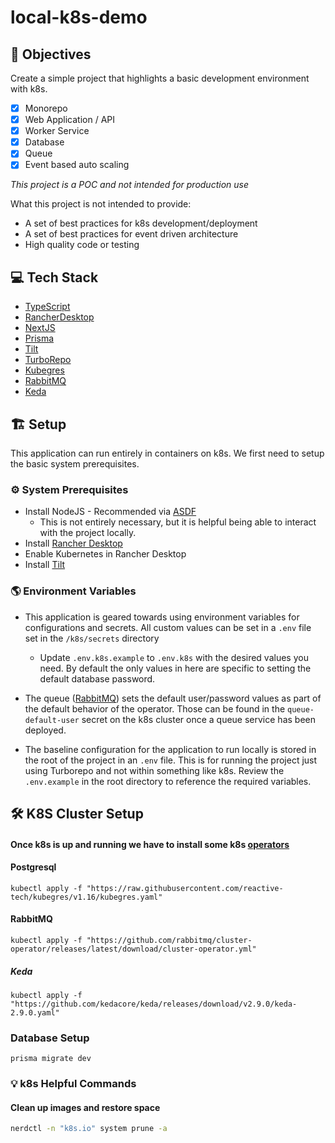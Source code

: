 # local-k8s-demo

## 📝 Objectives

Create a simple project that highlights a basic development environment with k8s. 

- [x] Monorepo
- [x] Web Application / API
- [x] Worker Service
- [x] Database
- [x] Queue
- [x] Event based auto scaling

*This project is a POC and not intended for production use*

What this project is not intended to provide:

- A set of best practices for k8s development/deployment
- A set of best practices for event driven architecture
- High quality code or testing

## 💻 Tech Stack

- [TypeScript](https://www.typescriptlang.org)
- [RancherDesktop](https://rancherdesktop.io)
- [NextJS](https://nextjs.org)
- [Prisma](https://www.prisma.io/)
- [Tilt](https://tilt.dev)
- [TurboRepo](https://turbo.build)
- [Kubegres](https://kubegres.io)
- [RabbitMQ](https://www.rabbitmq.com)
- [Keda](https://keda.sh)

## 🏗️ Setup

This application can run entirely in containers on k8s. We first need to setup the basic system prerequisites.

### ⚙️ System Prerequisites

- Install NodeJS - Recommended via [ASDF](https://asdf-vm.com)
  - This is not entirely necessary, but it is helpful being able to interact with the project locally.
- Install [Rancher Desktop](https://rancherdesktop.io)
- Enable Kubernetes in Rancher Desktop
- Install [Tilt](https://tilt.dev)

### 🌎 Environment Variables

- This application is geared towards using environment variables for configurations and secrets. All custom values can be set in a `.env` file set in the `/k8s/secrets` directory
    - Update `.env.k8s.example` to `.env.k8s` with the desired values you need. By default the only values in here are specific to setting the default database password.

- The queue ([RabbitMQ](https://www.rabbitmq.com)) sets the default user/password values as part of the default behavior of the operator. Those can be found in the `queue-default-user` secret on the k8s cluster once a queue service has been deployed.
- The baseline configuration for the application to run locally is stored in the root of the project in an `.env` file. This is for running the project just using Turborepo and not within something like k8s. Review the `.env.example` in the root directory to reference the required variables.

## 🛠️ K8S Cluster Setup

#### Once k8s is up and running we have to install some k8s [operators](https://kubernetes.io/docs/concepts/extend-kubernetes/operator)

#### Postgresql

```shell
kubectl apply -f "https://raw.githubusercontent.com/reactive-tech/kubegres/v1.16/kubegres.yaml"
```

#### RabbitMQ

```shell
kubectl apply -f "https://github.com/rabbitmq/cluster-operator/releases/latest/download/cluster-operator.yml"
```

##### Keda

```shell
kubectl apply -f "https://github.com/kedacore/keda/releases/download/v2.9.0/keda-2.9.0.yaml"
```

### Database Setup

```shell
prisma migrate dev
```

### 💡 k8s Helpful Commands

#### Clean up images and restore space

```bash
nerdctl -n "k8s.io" system prune -a
```